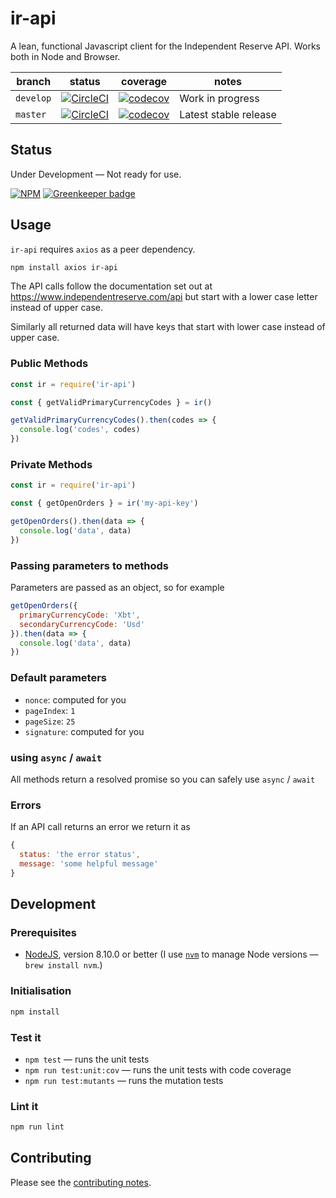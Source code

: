 # ir-api

A lean, functional Javascript client for the Independent Reserve API. Works both in Node and Browser.

<!-- prettier-ignore -->
| branch | status | coverage | notes |
| ------ | ------ | -------- | ----- |
| `develop` | [![CircleCI](https://circleci.com/gh/davesag/ir-api/tree/develop.svg?style=svg)](https://circleci.com/gh/davesag/ir-api/tree/develop) | [![codecov](https://codecov.io/gh/davesag/ir-api/branch/develop/graph/badge.svg)](https://codecov.io/gh/davesag/ir-api) | Work in progress |
| `master` | [![CircleCI](https://circleci.com/gh/davesag/ir-api/tree/master.svg?style=svg)](https://circleci.com/gh/davesag/ir-api/tree/master) | [![codecov](https://codecov.io/gh/davesag/ir-api/branch/master/graph/badge.svg)](https://codecov.io/gh/davesag/ir-api) | Latest stable release |

## Status

Under Development — Not ready for use.

[![NPM](https://nodei.co/npm/ir-api.png)](https://nodei.co/npm/ir-api/) [![Greenkeeper badge](https://badges.greenkeeper.io/davesag/ir-api.svg)](https://greenkeeper.io/)

## Usage

`ir-api` requires `axios` as a peer dependency.

```sh
npm install axios ir-api
```

The API calls follow the documentation set out at https://www.independentreserve.com/api but start with a lower case letter instead of upper case.

Similarly all returned data will have keys that start with lower case instead of upper case.

### Public Methods

```js
const ir = require('ir-api')

const { getValidPrimaryCurrencyCodes } = ir()

getValidPrimaryCurrencyCodes().then(codes => {
  console.log('codes', codes)
})
```

### Private Methods

```js
const ir = require('ir-api')

const { getOpenOrders } = ir('my-api-key')

getOpenOrders().then(data => {
  console.log('data', data)
})
```

### Passing parameters to methods

Parameters are passed as an object, so for example

```js
getOpenOrders({
  primaryCurrencyCode: 'Xbt',
  secondaryCurrencyCode: 'Usd'
}).then(data => {
  console.log('data', data)
})
```

### Default parameters

- `nonce`: computed for you
- `pageIndex`: `1`
- `pageSize`: `25`
- `signature`: computed for you

### using `async` / `await`

All methods return a resolved promise so you can safely use `async` / `await`

### Errors

If an API call returns an error we return it as

```js
{
  status: 'the error status',
  message: 'some helpful message'
}
```

## Development

### Prerequisites

- [NodeJS](htps://nodejs.org), version 8.10.0 or better (I use [`nvm`](https://github.com/creationix/nvm) to manage Node versions — `brew install nvm`.)

### Initialisation

```sh
npm install
```

### Test it

- `npm test` — runs the unit tests
- `npm run test:unit:cov` — runs the unit tests with code coverage
- `npm run test:mutants` — runs the mutation tests

### Lint it

```sh
npm run lint
```

## Contributing

Please see the [contributing notes](CONTRIBUTING.md).
